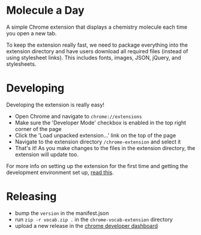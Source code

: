 # Molecule a Day

A simple Chrome extension that displays a chemistry molecule each time you open a new tab.

To keep the extension really fast, we need to package everything into the extension directory and have users download all required files (instead of using stylesheet links). This includes fonts, images, JSON, jQuery, and stylesheets.

# Developing

Developing the extension is really easy!

- Open Chrome and navigate to `chrome://extensions`
- Make sure the 'Developer Mode' checkbox is enabled in the top right corner of the page
- Click the 'Load unpacked extension...' link on the top of the page
- Navigate to the extension directory `/chrome-extension` and select it
- That's it! As you make changes to the files in the extension directory, the extension will update too.

For more info on setting up the extension for the first time and getting the development environment set up, 
[read this](https://developer.chrome.com/extensions/getstarted).

# Releasing

- bump the `version` in the manifest.json
- run `zip -r vocab.zip .` in the `chrome-vocab-extension` directory
- upload a new release in the [chrome developer dashboard](https://chrome.google.com/webstore/developer/dashboard)
